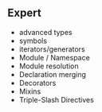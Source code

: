 ## Expert
* advanced types
* symbols
* iterators/generators
* Module / Namespace
* Module resolution
* Declaration merging
* Decorators
* Mixins
* Triple-Slash Directives
